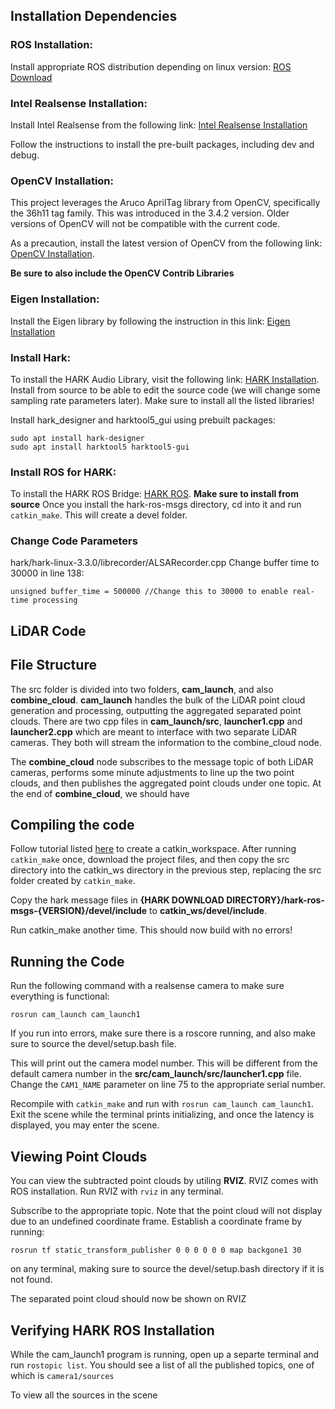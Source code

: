 ## Installation Dependencies

### ROS Installation:
Install appropriate ROS distribution depending on linux version: [ROS Download](http://wiki.ros.org/ROS/Installation)

### Intel Realsense Installation:
Install Intel Realsense from the following link: [Intel Realsense Installation](https://github.com/IntelRealSense/librealsense/blob/master/doc/distribution_linux.md)

Follow the instructions to install the pre-built packages, including dev and debug.

### OpenCV Installation:
This project leverages the Aruco AprilTag library from OpenCV, specifically the 36h11 tag family. This was introduced in the 3.4.2 version. Older versions of OpenCV will not be compatible with the current code. 

As a precaution, install the latest version of OpenCV from the following link: [OpenCV Installation](https://docs.opencv.org/4.x/d7/d9f/tutorial_linux_install.html). 

**Be sure to also include the OpenCV Contrib Libraries**

### Eigen Installation:
Install the Eigen library by following the instruction in this link: [Eigen Installation](https://eigen.tuxfamily.org/dox/GettingStarted.html)

### Install Hark: 
To install the HARK Audio Library, visit the following link: [HARK Installation](https://hark.jp/install/linux/). Install from source to be able to edit the source code (we will change some sampling rate parameters later). Make sure to install all the listed libraries!

Install hark_designer and harktool5_gui using prebuilt packages:
```
sudo apt install hark-designer
sudo apt install harktool5 harktool5-gui
```

### Install ROS for HARK:
To install the HARK ROS Bridge: [HARK ROS](https://hark.jp/hark-ros-msgs-installation-instructions/).
**Make sure to install from source**
Once you install the hark-ros-msgs directory, cd into it and run `catkin_make`. This will create a devel folder.


### Change Code Parameters
hark/hark-linux-3.3.0/librecorder/ALSARecorder.cpp
Change buffer time to 30000 in line 138:

```
unsigned buffer_time = 500000 //Change this to 30000 to enable real-time processing
```

## LiDAR Code

## File Structure
The src folder is divided into two folders, **cam_launch**, and also **combine_cloud**. **cam_launch** handles the bulk of the LiDAR point cloud generation and processing, outputting the aggregated separated point clouds. There are two cpp files in **cam_launch/src**, **launcher1.cpp** and **launcher2.cpp** which are meant to interface with two separate LiDAR cameras. They both will stream the information to the combine_cloud node. 

The **combine_cloud** node subscribes to the message topic of both LiDAR cameras, performs some minute adjustments to line up the two point clouds, and then publishes the aggregated point clouds under one topic. At the end of **combine_cloud**, we should have 



## Compiling the code
Follow tutorial listed [here](http://wiki.ros.org/catkin/Tutorials/create_a_workspace) to create a catkin_workspace. After running `catkin_make` once, download the project files, and then copy the src directory into the catkin_ws directory in the previous step, replacing the src folder created by `catkin_make`.

Copy the hark message files in **{HARK DOWNLOAD DIRECTORY}/hark-ros-msgs-{VERSION}/devel/include** to **catkin_ws/devel/include**.

Run catkin_make another time. This should now build with no errors!

## Running the Code

Run the following command with a realsense camera to make sure everything is functional: 
```
rosrun cam_launch cam_launch1
```
If you run into errors, make sure there is a roscore running, and also make sure to source the devel/setup.bash file.

This will print out the camera model number. This will be different from the default camera number in the **src/cam_launch/src/launcher1.cpp** file. Change the 
`CAM1_NAME` parameter on line 75 to the appropriate serial number. 

Recompile with `catkin_make` and run with `rosrun cam_launch cam_launch1`. Exit the scene while the terminal prints initializing, and once the latency is displayed, you may enter the scene. 

## Viewing Point Clouds

You can view the subtracted point clouds by utiling **RVIZ**. RVIZ comes with ROS installation. Run RVIZ with `rviz` in any terminal.

Subscribe to the appropriate topic. Note that the point cloud will not display due to an undefined coordinate frame. Establish a coordinate frame by running:
```
rosrun tf static_transform_publisher 0 0 0 0 0 0 map backgone1 30
```
on any terminal, making sure to source the devel/setup.bash directory if it is not found.

The separated point cloud should now be shown on RVIZ

## Verifying HARK ROS Installation

While the cam_launch1 program is running, open up a separte terminal and run `rostopic list`. You should see a list of all the published topics, one of which is `camera1/sources`

To view all the sources in the scene

